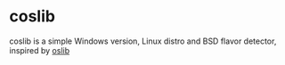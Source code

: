 # coslib

coslib is a simple Windows version, Linux distro and BSD flavor detector, inspired by [oslib](https://github.com/redpois0n/oslib)